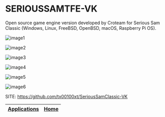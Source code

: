 # SERIOUSSAMTFE-VK

 Open source game engine version developed by Croteam for Serious Sam Classic (Windows, Linux, FreeBSD,  OpenBSD, macOS, Raspberry Pi OS).
 
 ![image1](https://raw.githubusercontent.com/tx00100xt/SeriousSamClassic-VK/main/Images/samvulkan_1.png)
 
 ![image2](https://raw.githubusercontent.com/tx00100xt/SeriousSamClassic-VK/main/Images/samvulkan_2.png)
 
 ![image3](https://raw.githubusercontent.com/tx00100xt/SeriousSamClassic-VK/main/Images/samvulkan_3.png)
 
 ![image4](https://raw.githubusercontent.com/tx00100xt/SeriousSamClassic-VK/main/Images/samvulkan_4.png)
 
 ![image5](https://raw.githubusercontent.com/tx00100xt/SeriousSamClassic-VK/main/Images/samvulkan_5.png)
 
 ![image6](https://raw.githubusercontent.com/tx00100xt/SeriousSamClassic-VK/main/Images/samvulkan_6.png)

 SITE: https://github.com/tx00100xt/SeriousSamClassic-VK

 | [Applications](https://portable-linux-apps.github.io/apps.html) | [Home](https://portable-linux-apps.github.io)
 | --- | --- |
